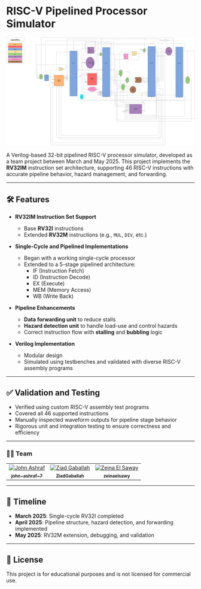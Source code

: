 # RISC-V Pipelined Processor Simulator

<img src="Block Diagram/RISC-V-Pipeline-Diagram.jpg" alt="RISC-V Pipeline Diagram">

A Verilog-based 32-bit pipelined RISC-V processor simulator, developed as a team project between March and May 2025. This project implements the **RV32IM** instruction set architecture, supporting 46 RISC-V instructions with accurate pipeline behavior, hazard management, and forwarding.

---

## 🛠️ Features

- **RV32IM Instruction Set Support**  
  - Base **RV32I** instructions  
  - Extended **RV32M** instructions (e.g., `MUL`, `DIV`, etc.)

- **Single-Cycle and Pipelined Implementations**  
  - Began with a working single-cycle processor  
  - Extended to a 5-stage pipelined architecture:
    - IF (Instruction Fetch)
    - ID (Instruction Decode)
    - EX (Execute)
    - MEM (Memory Access)
    - WB (Write Back)

- **Pipeline Enhancements**
  - **Data forwarding unit** to reduce stalls  
  - **Hazard detection unit** to handle load-use and control hazards  
  - Correct instruction flow with **stalling** and **bubbling** logic

- **Verilog Implementation**
  - Modular design  
  - Simulated using testbenches and validated with diverse RISC-V assembly programs

---

## ✅ Validation and Testing

- Verified using custom RISC-V assembly test programs  
- Covered all 46 supported instructions  
- Manually inspected waveform outputs for pipeline stage behavior  
- Rigorous unit and integration testing to ensure correctness and efficiency

---

### 👨‍💻 Team

<table>
  <tr>
    <td align="center">
      <a href="https://github.com/john-ashraf-7" target="_blank">
        <img src="https://github.com/john-ashraf-7.png" width="100" alt="John Ashraf"/><br>
        <sub><b>john-ashraf-7</b></sub>
      </a>
    </td>
    <td align="center">
      <a href="https://github.com/ZiadGaballah" target="_blank">
        <img src="https://github.com/ZiadGaballah.png" width="100" alt="Ziad Gaballah"/><br>
        <sub><b>ZiadGaballah</b></sub>
      </a>
    </td>
    <td align="center">
      <a href="https://github.com/zeinaelsawy" target="_blank">
        <img src="https://github.com/zeinaelsawy.png" width="100" alt="Zeina El Saway"/><br>
        <sub><b>zeinaelsawy</b></sub>
      </a>
    </td>
  </tr>
</table>



---

## 📅 Timeline

- **March 2025**: Single-cycle RV32I completed  
- **April 2025**: Pipeline structure, hazard detection, and forwarding implemented  
- **May 2025**: RV32M extension, debugging, and validation

---

## 📜 License

This project is for educational purposes and is not licensed for commercial use.
